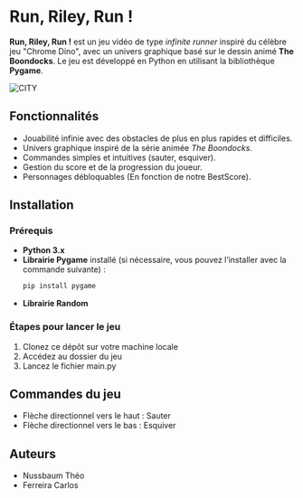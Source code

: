 # Run, Riley, Run !

**Run, Riley, Run !** est un jeu vidéo de type *infinite runner* inspiré du célèbre jeu "Chrome Dino", avec un univers graphique basé sur le dessin animé **The Boondocks**. Le jeu est développé en Python en utilisant la bibliothèque **Pygame**.


![CITY](https://github.com/user-attachments/assets/b3604f20-1b8f-4015-8dd6-32173ccbf39a)

## Fonctionnalités

- Jouabilité infinie avec des obstacles de plus en plus rapides et difficiles.
- Univers graphique inspiré de la série animée *The Boondocks*.
- Commandes simples et intuitives (sauter, esquiver).
- Gestion du score et de la progression du joueur.
- Personnages débloquables (En fonction de notre BestScore).

## Installation

### Prérequis
- **Python 3.x**
- **Librairie Pygame** installé (si nécessaire, vous pouvez l’installer avec la commande suivante) :
  ```bash
  pip install pygame
  ```
- **Librairie Random**

### Étapes pour lancer le jeu
1. Clonez ce dépôt sur votre machine locale
2. Accédez au dossier du jeu
3. Lancez le fichier main.py

## Commandes du jeu
- Flèche directionnel vers le haut : Sauter
- Flèche directionnel vers le bas : Esquiver

## Auteurs
- Nussbaum Théo
- Ferreira Carlos
